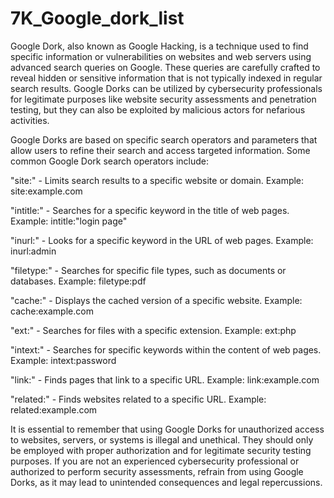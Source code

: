 # 7K_Google_dork_list
Google Dork, also known as Google Hacking, is a technique used to find specific information or vulnerabilities on websites and web servers using advanced search queries on Google. These queries are carefully crafted to reveal hidden or sensitive information that is not typically indexed in regular search results. Google Dorks can be utilized by cybersecurity professionals for legitimate purposes like website security assessments and penetration testing, but they can also be exploited by malicious actors for nefarious activities.

Google Dorks are based on specific search operators and parameters that allow users to refine their search and access targeted information. Some common Google Dork search operators include:

"site:" - Limits search results to a specific website or domain.
Example: site:example.com

"intitle:" - Searches for a specific keyword in the title of web pages.
Example: intitle:"login page"

"inurl:" - Looks for a specific keyword in the URL of web pages.
Example: inurl:admin

"filetype:" - Searches for specific file types, such as documents or databases.
Example: filetype:pdf

"cache:" - Displays the cached version of a specific website.
Example: cache:example.com

"ext:" - Searches for files with a specific extension.
Example: ext:php

"intext:" - Searches for specific keywords within the content of web pages.
Example: intext:password

"link:" - Finds pages that link to a specific URL.
Example: link:example.com

"related:" - Finds websites related to a specific URL.
Example: related:example.com

It is essential to remember that using Google Dorks for unauthorized access to websites, servers, or systems is illegal and unethical. They should only be employed with proper authorization and for legitimate security testing purposes. If you are not an experienced cybersecurity professional or authorized to perform security assessments, refrain from using Google Dorks, as it may lead to unintended consequences and legal repercussions.
